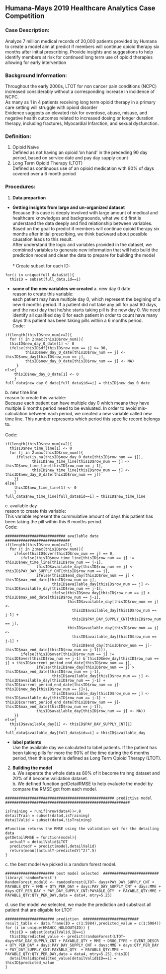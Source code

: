 ## Humana-Mays 2019 Healthcare Analytics Case Competition 

### Case Description:
Analyze 7 million medical records of 20,000 patients provided by Humana to create a model aim at predict if members will continue opioid therapy six months after initial prescribing. Provide insights and suggestions to help identify members at risk for continued long term use of opioid therapies allowing for early intervention

### Background Information:
Throughout the early 2000s, LTOT for non cancer pain conditions (NCPC) increased considerably without a corresponding increase in incidence of NCPC.<br>
As many as 1 in 4 patients receiving long term opioid therapy in a primary care setting will struggle with opioid disorder <br>
Evidence suggests an elevated risk for overdose, abuse, misuse, and negative health outcomes related to increased dosing or longer duration therapy, including fractures, Myocardial Infarction, and sexual dysfunction.

### Definition:
1. Opioid Naïve <br>
Defined as not having an opioid ‘on hand’ in the preceding 90 day period, based on service date and pay day supply count
2. Long Term Opioid Therapy (LTOT) <br>
Defined as continuous use of an opioid medication with 90% of days covered over a 6 month period

### Procedures:
1. **Data prepartion**<br>
* **Getting insights from large and un-organized dataset**<br>
Because this case is deeply involved with large amount of medical and healthcare knowledges and backgraounds, what we did first is understand the data deeply and find relationship between variables.<br>
Based on the goal to predict if members will continue opioid therapy six months after initial prescribing, we think backward about possible causation leads to this result.<br>
After understand the logic and variables provided in the dataset, we combined variables to generate new information that will help build the prediction model and clean the data to prepare for building the model <br>
<br> * Create subset for each ID:
```
for(i in unique(full_data$id)){
  thisID = subset(full_data,id==i)
```
* **some of the new variables we created**
a. new day 0 date
<br> reason to create this variable: 
<br> each patient may have multiple day 0, which represent the begining of a new 6 months period. If a patient did not take any pill for past 90 days, and the next day that he/she starts taking pill is the new day 0. We need identify all qualified day 0 for each patient in order to count have many days this patient has been taking pills within a 6 months period.
<br>Code:
```
if(length(thisID$row_num)>=2){
  for (j in 2:max(thisID$row_num)){
  thisID$new_day_0_date[1] <- 0
  ifelse(thisID$df[thisID$row_num == j] >= 90,
         thisID$new_day_0_date[thisID$row_num == j] <- thisID$new_day[thisID$row_num == j],
         thisID$new_day_0_date[thisID$row_num == j] <- NA)
     }
else{
    thisID$new_day_0_date[1] <- 0
    }
full_data$new_day_0_date[full_data$id==i] = thisID$new_day_0_date 

```
b. new time line
<br> reason to create this variable: 
<br> Because each patient can have multiple day 0 which means they have multiple 6 months period need to be evaluated. In order to avoid mis-calculation between each period, we created a new variable called new time line. This number represents which period this specific record belongs to.  
<br>Code:
```
if(length(thisID$row_num)>=2){ 
  thisID$new_time_line[1] <- 0
  for (j in 2:max(thisID$row_num)){
     ifelse(is.na(thisID$new_day_0_date[thisID$row_num == j]),
            thisID$new_time_line[thisID$row_num == j] <- thisID$new_time_line[thisID$row_num == j-1],
            thisID$new_time_line[thisID$row_num == j] <- thisID$new_day_0_date[thisID$row_num == j])
    }}
else{
    thisID$new_time_line[1] <- 0
    }
full_data$new_time_line[full_data$id==i] = thisID$new_time_line 
```

c. available day
<br> reason to create this variable:
<br> This variable represent the cummulative amount of days this patient has been taking the pill within this 6 months period. 
<br>Code:
```
########################### available date #############################
if(length(thisID$row_num)>=2){
  for (j in 2:max(thisID$row_num)){  
    ifelse(thisID$over[thisID$row_num == j] == 0,
       ifelse(thisID$new_time_line[thisID$row_num == j] != thisID$new_time_line[thisID$row_num == j-1],
              thisID$available_day[thisID$row_num == j] <- thisID$PAY_DAY_SUPPLY_CNT[thisID$row_num == j],
              ifelse(thisID$end_day[thisID$row_num == j] < thisID$max_end_date[thisID$row_num == j],
                     thisID$available_day[thisID$row_num == j] <- thisID$available_day[thisID$row_num == j-1],
                     ifelse(thisID$new_day[thisID$row_num == j] > thisID$max_end_date[thisID$row_num == j-1],
                            thisID$available_day[thisID$row_num == j] <- 
                              thisID$available_day[thisID$row_num == j-1] + 
                              thisID$PAY_DAY_SUPPLY_CNT[thisID$row_num == j],
                            thisID$available_day[thisID$row_num == j] <- 
                              thisID$available_day[thisID$row_num == j-1] + 
                              thisID$end_day[thisID$row_num == j]-thisID$max_end_date[thisID$row_num == j-1]))),
       ifelse(thisID$over[thisID$row_num == j] != thisID$over[thisID$row_num == j-1] & thisID$new_day[thisID$row_num == j] < thisID$current_period_end_date[thisID$row_num == j],
              ifelse(thisID$new_day[thisID$row_num == j] > thisID$max_end_date[thisID$row_num == j-1],
                     thisID$available_day[thisID$row_num == j] <- thisID$available_day[thisID$row_num == j-1] + 
thisID$current_period_end_date[thisID$row_num == j]-thisID$new_day[thisID$row_num == j]+1,
                     thisID$available_day[thisID$row_num == j] <- thisID$available_day[thisID$row_num == j-1] + thisID$current_period_end_date[thisID$row_num == j]-thisID$max_end_date[thisID$row_num == j-1]),
              thisID$available_day[thisID$row_num == j] <- NA))
    }}
else{
  thisID$available_day[1] <- thisID$PAY_DAY_SUPPLY_CNT[1]
    }
full_data$available_day[full_data$id==i] = thisID$available_day 
```

* **label patients** <br>
Use the available day we calculated to label patients. If the patient has been taking pills for more the 90% of the time during the 6 months period, then this patient is defined as Long Term Opioid Therapy (LTOT). 

2. **Building the model**<br>
a. We seperate the whole data as 80% of it become trainng dataset and 20% of it become validation dataset.<br>
b. We defined function getDetailRMSE to help evaluete the model by compare the RMSE got from each model.
```
################################################# predictive model ########################################################

isTraining = runif(nrow(data4))<.8  
detailTrain = subset(data4,isTraining)
detailValid = subset(data4,!isTraining)

#Function returns the RMSE using the validation set for the detailing data
getDetailRMSE = function(model){
  actualY = detailValid$LTOT
  predictedY = predict(model,detailValid)
  return(mean((actualY-predictedY)^2)^.5)
}
```
c. the best model we picked is a random forest model.
```
###################### best model selected  #########################
library('randomForest')
RandomForest_model6 <- randomForest(LTOT~ days+PAY_DAY_SUPPLY_CNT + PAYABLE_QTY + MME + QTY_PER_DAY + days:PAY_DAY_SUPPLY_CNT + days:MME + days:QTY_PER_DAY + PAY_DAY_SUPPLY_CNT:PAYABLE_QTY  + PAYABLE_QTY:MME + PAYABLE_QTY:QTY_PER_DAY,data = data4, mtry=5.25) 
```
d. use the model we selected, we made the prediction and substract all patient that are eligable for LTOT
```
###################### prediction  #########################
result_table <- data.frame(ID = c(1:5984),predicted_value = c(1:5984))
for (i in unique(HMAHCC_HOLDOUT$ID)) {
  thisID = subset(detailValid,ID==i)
  thisID$predicted_value <- predict(randomForest(LTOT~ days+PAY_DAY_SUPPLY_CNT + PAYABLE_QTY + MME + DRUG_TYPE + EVENT_DESCR + QTY_PER_DAY + days:PAY_DAY_SUPPLY_CNT + days:MME + days:QTY_PER_DAY + PAY_DAY_SUPPLY_CNT:PAYABLE_QTY  + PAYABLE_QTY:MME + PAYABLE_QTY:QTY_PER_DAY,data = data4, mtry=5.25),thisID)
  detailValid$predicted_value[detailValid$ID==i] = thisID$predicted_value
}
```
